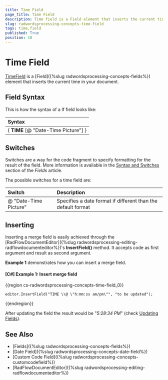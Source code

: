 ```yaml
---
title: Time Field
page_title: Time Field
description: Time field is a Field element that inserts the current time in your document.
slug: radwordsprocessing-concepts-time-field
tags: time,field
published: True
position: 10
---
```


# Time Field

[TimeField](https://docs.telerik.com/devtools/document-processing/api/telerik.windows.documents.flow.model.fields.timefield) is a [Field]({%slug radwordsprocessing-concepts-fields%}) element that inserts the current time in your document.
      

## Field Syntax

This is how the syntax of a If field looks like:

| Syntax   						        |
| :---     						        |
| { **TIME** [\@ "Date-Time Picture"] } |


## Switches

Switches are a way for the code fragment to specify formatting for the result of the field. More information is available in the [Syntax and Switches](https://docs.telerik.com/devtools/document-processing/libraries/radwordsprocessing/concepts/fields/fields#syntax-and-switches) section of the _Fields_ article.

The possible switches for a time field are:

| Switch                 | Description                                                                             |
| :---                   | :---                                                                                    |
| \@ "Date-Time Picture" | Specifies a date format if different than the default format                            |

## Inserting

Inserting a merge field is easily achieved through the [RadFlowDocumentEditor]({%slug radwordsprocessing-editing-radflowdocumenteditor%})'s __InsertField()__ method. It accepts code as first argument and result as second argument.

__Example 1__ demonstrates how you can insert a merge field.  

#### __[C#] Example 1: Insert merge field__

{{region cs-radwordsprocessing-concepts-time-field_0}}
	            
	editor.InsertField("TIME \\@ \"h:mm:ss am/pm\"", "to be updated");
{{endregion}}


After updating the field the result would be "_5:28:34 PM_" (check [Updating Fields](https://docs.telerik.com/devtools/document-processing/libraries/radwordsprocessing/concepts/fields/fields#updating-fields)).


## See Also

* [Fields]({%slug radwordsprocessing-concepts-fields%})
* [Date Field]({%slug radwordsprocessing-concepts-date-field%})
* [Custom Code Field]({%slug radwordsprocessing-concepts-customcodefield%})
* [RadFlowDocumentEditor]({%slug radwordsprocessing-editing-radflowdocumenteditor%})
